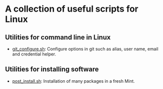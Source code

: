 # A collection of useful scripts for Linux

## Utilities for command line in Linux

* [git_configure.sh](git_configure.sh): Configure options in git such as alias, user name, email and credential helper.

## Utilities for installing software

* [post_install.sh](post_install.sh): Installation of many packages in a fresh Mint.